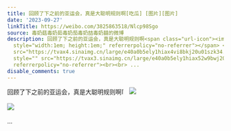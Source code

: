 ```yaml
---
title: 回顾了下之前的亚运会，真是大聪明规则啊[吃瓜] [图片][图片]
date: '2023-09-27'
linkTitle: https://weibo.com/3825863518/Nlcp98Sgo
source: 毒奶菇毒奶茹毒奶茄毒奶喆毒奶囍的微博
description: 回顾了下之前的亚运会，真是大聪明规则啊<span class="url-icon"><img alt="[吃瓜]" src="https://h5.sinaimg.cn/m/emoticon/icon/default/d_chigua-7a95e6efc4.png"
  style="width:1em; height:1em;" referrerpolicy="no-referrer"></span> <img style=""
  src="https://tvax4.sinaimg.cn/large/e40a0b5ely1hiax4vi8bkj20u01szk34.jpg" referrerpolicy="no-referrer"><br><br><img
  style="" src="https://tvax3.sinaimg.cn/large/e40a0b5ely1hiax52w9bwj20u01szqel.jpg"
  referrerpolicy="no-referrer"><br><br> ...
disable_comments: true
---
```

回顾了下之前的亚运会，真是大聪明规则啊<span class="url-icon"><img alt="[吃瓜]" src="https://h5.sinaimg.cn/m/emoticon/icon/default/d_chigua-7a95e6efc4.png" style="width:1em; height:1em;" referrerpolicy="no-referrer"></span> <img style="" src="https://tvax4.sinaimg.cn/large/e40a0b5ely1hiax4vi8bkj20u01szk34.jpg" referrerpolicy="no-referrer"><br><br><img style="" src="https://tvax3.sinaimg.cn/large/e40a0b5ely1hiax52w9bwj20u01szqel.jpg" referrerpolicy="no-referrer"><br><br> ...